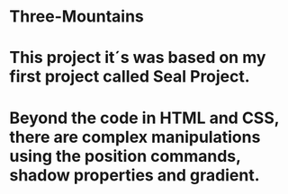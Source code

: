 # Three-Mountains
# This project it´s was based on my first project called Seal Project.
# Beyond the code in HTML and CSS, there are complex manipulations using the position commands, shadow properties and gradient. 
